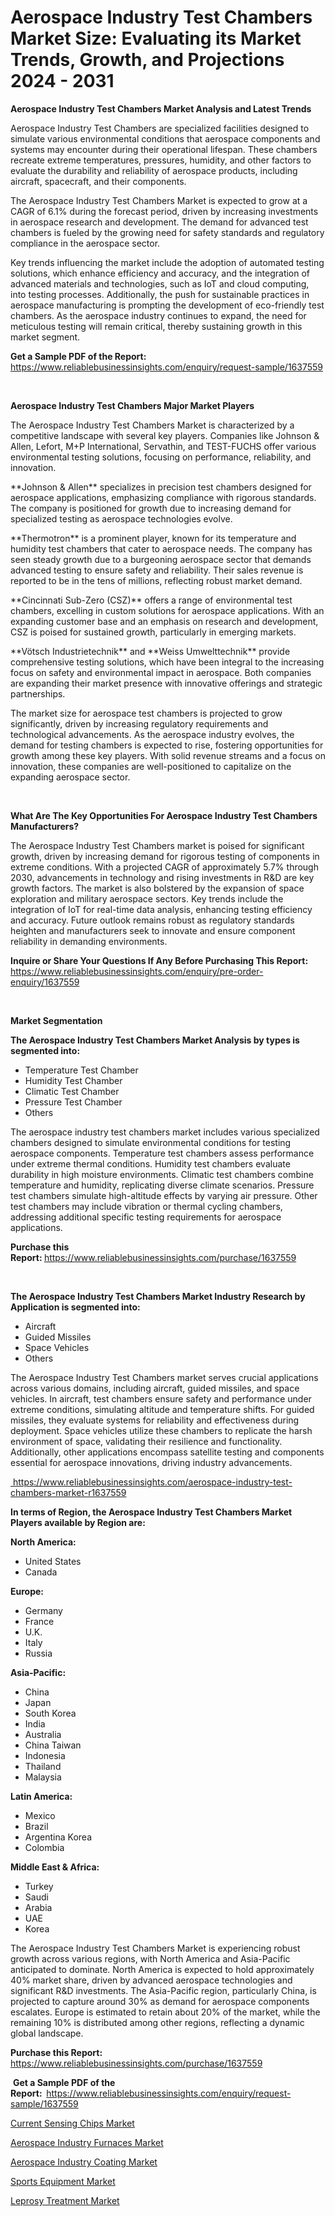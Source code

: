 <p><h1>Aerospace Industry Test Chambers Market Size: Evaluating its Market Trends, Growth, and Projections 2024 - 2031</h1></p><p><strong>Aerospace Industry Test Chambers Market Analysis and Latest Trends</strong></p>
<p><p>Aerospace Industry Test Chambers are specialized facilities designed to simulate various environmental conditions that aerospace components and systems may encounter during their operational lifespan. These chambers recreate extreme temperatures, pressures, humidity, and other factors to evaluate the durability and reliability of aerospace products, including aircraft, spacecraft, and their components. </p><p>The Aerospace Industry Test Chambers Market is expected to grow at a CAGR of 6.1% during the forecast period, driven by increasing investments in aerospace research and development. The demand for advanced test chambers is fueled by the growing need for safety standards and regulatory compliance in the aerospace sector. </p><p>Key trends influencing the market include the adoption of automated testing solutions, which enhance efficiency and accuracy, and the integration of advanced materials and technologies, such as IoT and cloud computing, into testing processes. Additionally, the push for sustainable practices in aerospace manufacturing is prompting the development of eco-friendly test chambers. As the aerospace industry continues to expand, the need for meticulous testing will remain critical, thereby sustaining growth in this market segment.</p></p>
<p><strong>Get a Sample PDF of the Report:&nbsp;</strong> <a href="https://www.reliablebusinessinsights.com/enquiry/request-sample/1637559">https://www.reliablebusinessinsights.com/enquiry/request-sample/1637559</a></p>
<p>&nbsp;</p>
<p><strong>Aerospace Industry Test Chambers Major Market Players</strong></p>
<p><p>The Aerospace Industry Test Chambers Market is characterized by a competitive landscape with several key players. Companies like Johnson & Allen, Lefort, M+P International, Servathin, and TEST-FUCHS offer various environmental testing solutions, focusing on performance, reliability, and innovation.</p><p>**Johnson & Allen** specializes in precision test chambers designed for aerospace applications, emphasizing compliance with rigorous standards. The company is positioned for growth due to increasing demand for specialized testing as aerospace technologies evolve.</p><p>**Thermotron** is a prominent player, known for its temperature and humidity test chambers that cater to aerospace needs. The company has seen steady growth due to a burgeoning aerospace sector that demands advanced testing to ensure safety and reliability. Their sales revenue is reported to be in the tens of millions, reflecting robust market demand.</p><p>**Cincinnati Sub-Zero (CSZ)** offers a range of environmental test chambers, excelling in custom solutions for aerospace applications. With an expanding customer base and an emphasis on research and development, CSZ is poised for sustained growth, particularly in emerging markets.</p><p>**Vötsch Industrietechnik** and **Weiss Umwelttechnik** provide comprehensive testing solutions, which have been integral to the increasing focus on safety and environmental impact in aerospace. Both companies are expanding their market presence with innovative offerings and strategic partnerships.</p><p>The market size for aerospace test chambers is projected to grow significantly, driven by increasing regulatory requirements and technological advancements. As the aerospace industry evolves, the demand for testing chambers is expected to rise, fostering opportunities for growth among these key players. With solid revenue streams and a focus on innovation, these companies are well-positioned to capitalize on the expanding aerospace sector.</p></p>
<p>&nbsp;</p>
<p><strong>What Are The Key Opportunities For Aerospace Industry Test Chambers Manufacturers?</strong></p>
<p><p>The Aerospace Industry Test Chambers market is poised for significant growth, driven by increasing demand for rigorous testing of components in extreme conditions. With a projected CAGR of approximately 5.7% through 2030, advancements in technology and rising investments in R&D are key growth factors. The market is also bolstered by the expansion of space exploration and military aerospace sectors. Key trends include the integration of IoT for real-time data analysis, enhancing testing efficiency and accuracy. Future outlook remains robust as regulatory standards heighten and manufacturers seek to innovate and ensure component reliability in demanding environments.</p></p>
<p><strong>Inquire or Share Your Questions If Any Before Purchasing This Report:</strong> <a href="https://www.reliablebusinessinsights.com/enquiry/pre-order-enquiry/1637559">https://www.reliablebusinessinsights.com/enquiry/pre-order-enquiry/1637559</a></p>
<p>&nbsp;</p>
<p><strong>Market Segmentation</strong></p>
<p><strong>The Aerospace Industry Test Chambers Market Analysis by types is segmented into:</strong></p>
<p><ul><li>Temperature Test Chamber</li><li>Humidity Test Chamber</li><li>Climatic Test Chamber</li><li>Pressure Test Chamber</li><li>Others</li></ul></p>
<p><p>The aerospace industry test chambers market includes various specialized chambers designed to simulate environmental conditions for testing aerospace components. Temperature test chambers assess performance under extreme thermal conditions. Humidity test chambers evaluate durability in high moisture environments. Climatic test chambers combine temperature and humidity, replicating diverse climate scenarios. Pressure test chambers simulate high-altitude effects by varying air pressure. Other test chambers may include vibration or thermal cycling chambers, addressing additional specific testing requirements for aerospace applications.</p></p>
<p><strong>Purchase this Report:&nbsp;</strong><a href="https://www.reliablebusinessinsights.com/purchase/1637559">https://www.reliablebusinessinsights.com/purchase/1637559</a></p>
<p>&nbsp;</p>
<p><strong>The Aerospace Industry Test Chambers Market Industry Research by Application is segmented into:</strong></p>
<p><ul><li>Aircraft</li><li>Guided Missiles</li><li>Space Vehicles</li><li>Others</li></ul></p>
<p><p>The Aerospace Industry Test Chambers market serves crucial applications across various domains, including aircraft, guided missiles, and space vehicles. In aircraft, test chambers ensure safety and performance under extreme conditions, simulating altitude and temperature shifts. For guided missiles, they evaluate systems for reliability and effectiveness during deployment. Space vehicles utilize these chambers to replicate the harsh environment of space, validating their resilience and functionality. Additionally, other applications encompass satellite testing and components essential for aerospace innovations, driving industry advancements.</p></p>
<p><a href="https://www.reliablebusinessinsights.com/aerospace-industry-test-chambers-market-r1637559">&nbsp;https://www.reliablebusinessinsights.com/aerospace-industry-test-chambers-market-r1637559</a></p>
<p><strong>In terms of Region, the Aerospace Industry Test Chambers Market Players available by Region are:</strong></p>
<p>
    <p> <strong> North America: </strong>
        <ul>
            <li>United States</li>
            <li>Canada</li>
        </ul>
        </p> 
    <p> <strong> Europe: </strong>
        <ul>
            <li>Germany</li>
            <li>France</li>
            <li>U.K.</li>
            <li>Italy</li>
            <li>Russia</li>
        </ul>
        </p> 
    <p> <strong> Asia-Pacific: </strong>
        <ul>
            <li>China</li>
            <li>Japan</li>
            <li>South Korea</li>
            <li>India</li>
            <li>Australia</li>
            <li>China Taiwan</li>
            <li>Indonesia</li>
            <li>Thailand</li>
            <li>Malaysia</li>
        </ul>
        </p> 
    <p> <strong> Latin America: </strong>
        <ul>
            <li>Mexico</li>
            <li>Brazil</li>
            <li>Argentina Korea</li>
            <li>Colombia</li>
        </ul>
        </p> 
    <p> <strong> Middle East & Africa: </strong>
        <ul>
            <li>Turkey</li>
            <li>Saudi</li>
            <li>Arabia</li>
            <li>UAE</li>
            <li>Korea</li>
        </ul>
    </p>
    </p>
<p><p>The Aerospace Industry Test Chambers Market is experiencing robust growth across various regions, with North America and Asia-Pacific anticipated to dominate. North America is expected to hold approximately 40% market share, driven by advanced aerospace technologies and significant R&D investments. The Asia-Pacific region, particularly China, is projected to capture around 30% as demand for aerospace components escalates. Europe is estimated to retain about 20% of the market, while the remaining 10% is distributed among other regions, reflecting a dynamic global landscape.</p></p>
<p><strong>Purchase this Report: </strong><a href="https://www.reliablebusinessinsights.com/purchase/1637559">https://www.reliablebusinessinsights.com/purchase/1637559</a></p>
<p>&nbsp;<strong>Get a Sample PDF of the Report:&nbsp;&nbsp;</strong><a href="https://www.reliablebusinessinsights.com/enquiry/request-sample/1637559">https://www.reliablebusinessinsights.com/enquiry/request-sample/1637559</a></p>
<p><strong></strong></p>
<p><p><a href="https://medium.com/@bryanlittlebxfbg/global-current-sensing-chips-market-focus-on-application-end-use-industry-type-equipment-and-a79c6a95ff94">Current Sensing Chips Market</a></p><p><a href="https://github.com/DianaWilson796/Market-Research-Report-List-1/blob/main/aerospace-industry-furnaces-market.md">Aerospace Industry Furnaces Market</a></p><p><a href="https://github.com/SamiaHussain82/Market-Research-Report-List-1/blob/main/aerospace-industry-coating-market.md">Aerospace Industry Coating Market</a></p><p><a href="https://issuu.com/reportprime-2/docs/sports-equipment-market-size-2030.p_bd2fb6148e7a3c">Sports Equipment Market</a></p><p><a href="https://www.linkedin.com/pulse/leprosy-treatment-market-growth-segmentation-regional-analysis-eefkf?trackingId=wGz%2BfN8iTYW9zzzLjT66Cw%3D%3D">Leprosy Treatment Market</a></p></p>